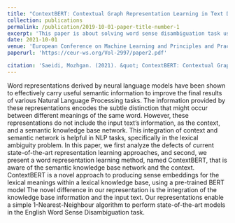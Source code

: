 ```yaml
---
title: "ContextBERT: Contextual Graph Representation Learning in Text Disambiguation"
collection: publications
permalink: /publication/2019-10-01-paper-title-number-1
excerpt: 'This paper is about solving word sense disambiguation task using graph convolutional networks.'
date: 2021-10-01
venue: 'European Conference on Machine Learning and Principles and Practice of Knowledge Discovery in Databases.(ECML PKDD)'
paperurl: 'https://ceur-ws.org/Vol-2997/paper2.pdf'

citation: 'Saeidi, Mozhgan. (2021). &quot; ContextBERT: Contextual Graph Representation Learning in Text Disambiguation.&quot; Booktitle: PKDD, Germany, September 16--20, 2019, Proceedings, Part II. pages={283--297}, year={2021}, organization={Springer} <i>Journal 1</i>. 1(1).'
---
```

Word representations derived by neural language models have been
shown to effectively carry useful semantic information to improve the final results
of various Natural Language Processing tasks. The information provided by these
representations encodes the subtle distinction that might occur between different
meanings of the same word. However, these representations do not include the
input text’s information, as the context, and a semantic knowledge base network.
This integration of context and semantic network is helpful in NLP tasks, specifically in the lexical ambiguity problem. In this paper, we first analyze the defects
of current state-of-the-art representation learning approaches, and second, we
present a word representation learning method, named ContextBERT, that is aware
of the semantic knowledge base network and the context. ContextBERT is a novel
approach to producing sense embeddings for the lexical meanings within a lexical
knowledge base, using a pre-trained BERT model The novel difference in our representation is the integration of the knowledge base information and the input text.
Our representations enable a simple 1-Nearest-Neighbour algorithm to perform
state-of-the-art models in the English Word Sense Disambiguation task.

